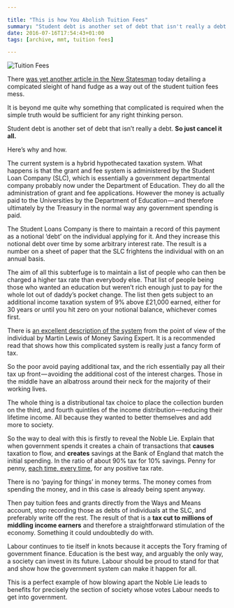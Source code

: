 ```yaml
---

title: "This is how You Abolish Tuition Fees"
summary: "Student debt is another set of debt that isn't really a debt. So just cancel it all"
date: 2016-07-16T17:54:43+01:00
tags: [archive, mmt, tuition fees]

---
```


![Tuition Fees](images/tuition-fees.jpg)

There [was yet another article in the New Statesman](https://web.archive.org/web/20170117171636/http://www.newstatesman.com/politics/staggers/2016/07/how-jeremy-corbyn-can-realistically-abolish-student-tuition-fees) today detailing a compicated sleight of hand fudge as a way out of the student tuition fees mess.

It is beyond me quite why something that complicated is required when the simple truth would be sufficient for any right thinking person.

Student debt is another set of debt that isn’t really a debt. **So just cancel it all.**

Here’s why and how.

The current system is a hybrid hypothecated taxation system. What happens is that the grant and fee system is administered by the Student Loan Company (SLC), which is essentially a government departmental company probably now under the Department of Education. They do all the administration of grant and fee applications. However the money is actually paid to the Universities by the Department of Education — and therefore ultimately by the Treasury in the normal way any government spending is paid.

The Student Loans Company is there to maintain a record of this payment as a notional ‘debt’ on the individual applying for it. And they increase this notional debt over time by some arbitrary interest rate. The result is a number on a sheet of paper that the SLC frightens the individual with on an annual basis.

The aim of all this subterfuge is to maintain a list of people who can then be charged a higher tax rate than everybody else. That list of people being those who wanted an education but weren’t rich enough just to pay for the whole lot out of daddy’s pocket change. The list then gets subject to an additional income taxation system of 9% above £21,000 earned, either for 30 years or until you hit zero on your notional balance, whichever comes first.

There is [an excellent description of the system](https://web.archive.org/web/20170117171636/http://www.moneysavingexpert.com/students/student-loans-tuition-fees-changes) from the point of view of the individual by Martin Lewis of Money Saving Expert. It is a recommended read that shows how this complicated system is really just a fancy form of tax.

So the poor avoid paying additional tax, and the rich essentially pay all their tax up front — avoiding the additional cost of the interest charges. Those in the middle have an albatross around their neck for the majority of their working lives.

The whole thing is a distributional tax choice to place the collection burden on the third, and fourth quintiles of the income distribution — reducing their lifetime income. All because they wanted to better themselves and add more to society.

So the way to deal with this is firstly to reveal the Noble Lie. Explain that when government spends it creates a chain of transactions that **causes** taxation to flow, and **creates** savings at the Bank of England that match the initial spending. In the ratio of about 90% tax for 10% savings. Penny for penny, [each time, every time](https://web.archive.org/web/20170117171636/https://originofspecious.wordpress.com/2015/07/23/jeremy-corbyn-and-the-truth-about-deficits/), for any positive tax rate.

There is no ‘paying for things’ in money terms. The money comes from spending the money, and in this case is already being spent anyway.

Then pay tuition fees and grants directly from the Ways and Means account, stop recording those as debts of individuals at the SLC, and preferably write off the rest. The result of that is a **tax cut to millions of middling income earners** and therefore a straightforward stimulation of the economy. Something it could undoubtedly do with.

Labour continues to tie itself in knots because it accepts the Tory framing of government finance. Education is the best way, and arguably the only way, a society can invest in its future. Labour should be proud to stand for that and show how the government system can make it happen for all.

This is a perfect example of how blowing apart the Noble Lie leads to benefits for precisely the section of society whose votes Labour needs to get into government.
